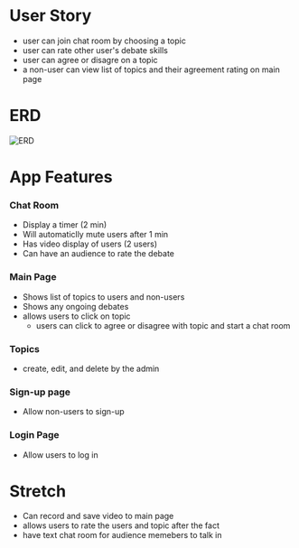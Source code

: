 # User Story
- user can join chat room by choosing a topic
- user can rate other user's debate skills
- user can agree or disagre on a topic
- a non-user can view list of topics and their agreement rating on main page

# ERD
![ERD](https://github.com/alex-hladun/final-project/blob/master/planning/img/Screen%20Shot%202020-07-29%20at%203.02.08%20PM.png?raw=true)

# App Features

### Chat Room
- Display a timer (2 min)
- Will automaticlly mute users after 1 min
- Has video display of users (2 users)
- Can have an audience to rate the debate

### Main Page
- Shows list of topics to users and non-users
- Shows any ongoing debates
- allows users to click on topic
  - users can click to agree or disagree with topic and start a chat room

### Topics
- create, edit, and delete by the admin

### Sign-up page
- Allow non-users to sign-up

### Login Page
- Allow users to log in


# Stretch
- Can record and save video to main page
- allows users to rate the users and topic after the fact
- have text chat room for audience memebers to talk in
